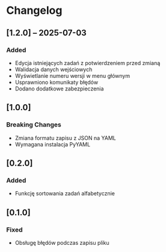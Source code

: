 # Changelog

## [1.2.0] – 2025-07-03
### Added
- Edycja istniejących zadań z potwierdzeniem przed zmianą
- Walidacja danych wejściowych
- Wyświetlanie numeru wersji w menu głównym
- Usprawniono komunikaty błędów
- Dodano dodatkowe zabezpieczenia

## [1.0.0]
### Breaking Changes
- Zmiana formatu zapisu z JSON na YAML
- Wymagana instalacja PyYAML

## [0.2.0]
### Added
- Funkcję sortowania zadań alfabetycznie

## [0.1.0]
### Fixed
- Obsługę błędów podczas zapisu pliku
